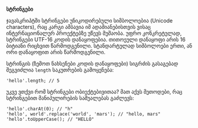 **სტრინგები**

ჯავასკრიპტში სტრინგები უნიკოდირებული სიმბოლოებია (Unicode characters), რაც კარგი ამბავია იმ ადამიანებისთვის
ვისაც ინტერნაციონალურ პროექტებზე უწევს მუშაობა. უფრო კონკრეტულად, სტრინგები UTF-16 კოდის დანაყოფებია.
თითოეული დანაყოფი არის 16 ბიტიანი რიცხვით წარმოდგენილი. სტანდარტულად სიმბოლოები ერთი, ან ორი
დანაყოფით არის წარმოდგენილი.

სტრინგის (ზემოთ ნახსენები კოდის დანაყოფები) სიგრძის გასაგებად შეგვიძლია ```length``` საკუთრების გამოყენება:

```
'hello'.length; // 5
```
უკვე ვთქვი რომ სტრინგები ობიექტებივითაა? მათ აქვს მეთოდები, რაც სტრინგებით მანიპულირების საშუალებას გაძლევს:

```
'hello'.charAt(0); // "h"
'hello', world'.replace('world', 'mars'); // "hello, mars"
'hello'.toUpperCase(); // "HELLO"
```
